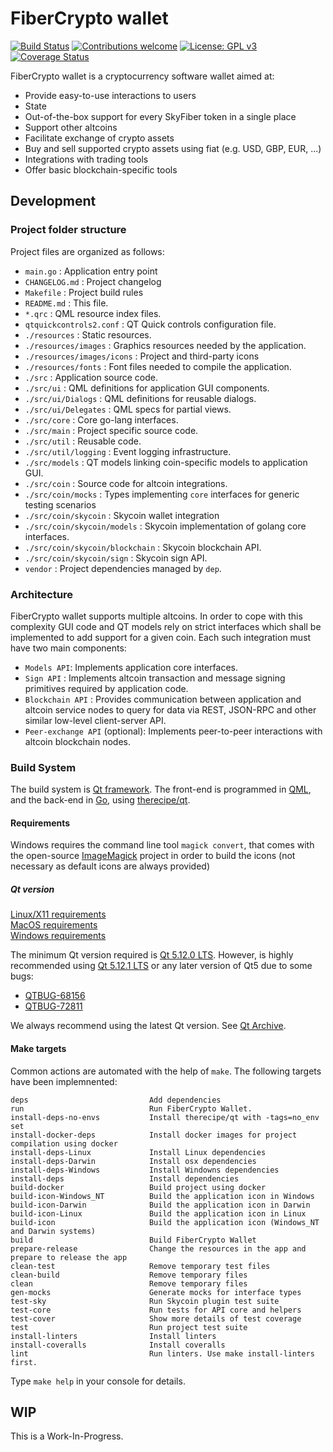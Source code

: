 # FiberCrypto wallet

[![Build Status](https://travis-ci.org/fibercrypto/fibercryptowallet.svg?branch=develop)](https://travis-ci.org/fibercrypto/fibercryptowallet)
[![Contributions welcome](https://img.shields.io/badge/contributions-welcome-brightgreen.svg)](CONTRIBUTING.md)
[![License: GPL v3](https://img.shields.io/badge/License-GPLv3-blue.svg)](LICENSE.GPLv3)
[![Coverage Status](https://coveralls.io/repos/github/fibercrypto/fibercryptowallet/badge.svg?branch=develop)](https://coveralls.io/github/fibercrypto/fibercryptowallet?branch=develop)

FiberCrypto wallet is a cryptocurrency software wallet aimed at:

- Provide easy-to-use interactions to users
- State
- Out-of-the-box support for every SkyFiber token in a single place
- Support other altcoins
- Facilitate exchange of crypto assets
- Buy and sell supported crypto assets using fiat (e.g. USD, GBP, EUR, ...)
- Integrations with trading tools
- Offer basic blockchain-specific tools

## Development

### Project folder structure

Project files are organized as follows:

- `main.go` : Application entry point
- `CHANGELOG.md` : Project changelog
- `Makefile` : Project build rules
- `README.md` : This file.
- `*.qrc` : QML resource index files.
- `qtquickcontrols2.conf` : QT Quick controls configuration file.
- `./resources` : Static resources.
- `./resources/images` : Graphics resources needed by the application.
- `./resources/images/icons` : Project and third-party icons
- `./resources/fonts` : Font files needed to compile the application.
- `./src` : Application source code.
- `./src/ui` : QML definitions for application GUI components.
- `./src/ui/Dialogs` : QML definitions for reusable dialogs.
- `./src/ui/Delegates` : QML specs for partial views.
- `./src/core` : Core go-lang interfaces.
- `./src/main` : Project specific source code.
- `./src/util` : Reusable code.
- `./src/util/logging` : Event logging infrastructure.
- `./src/models` : QT models linking coin-specific models to application GUI.
- `./src/coin` : Source code for altcoin integrations.
- `./src/coin/mocks` : Types implementing `core` interfaces for generic testing scenarios
- `./src/coin/skycoin` : Skycoin wallet integration
- `./src/coin/skycoin/models` : Skycoin implementation of golang core interfaces.
- `./src/coin/skycoin/blockchain` : Skycoin blockchain API.
- `./src/coin/skycoin/sign` : Skycoin sign API.
- `vendor` : Project dependencies managed by `dep`.

### Architecture

FiberCrypto wallet supports multiple altcoins. In order to cope with this complexity GUI code and QT models rely on strict interfaces which shall be implemented to add support for a given coin. Each such integration must have two main components:

- `Models API`: Implements application core interfaces.
- `Sign API` : Implements altcoin transaction and message signing primitives required by application code.
- `Blockchain API` : Provides communication between application and altcoin service nodes to query for data via REST, JSON-RPC and other similar low-level client-server API.
- `Peer-exchange API` (optional): Implements peer-to-peer interactions with altcoin blockchain nodes.

### Build System

The build system is [Qt framework](https://www.qt.io/ "The Qt Company"). The front-end is programmed in [QML](http://doc.qt.io/qt-5/qmlapplications.html "QML Applications"), and the back-end in [Go](https://golang.org/ "The Go Programming Language"), using [therecipe/qt](https://github.com/therecipe/qt/ "therecipe/qt").

#### Requirements

Windows requires the command line tool `magick convert`, that comes with the open-source [ImageMagick](https://imagemagick.org) project in order to build the icons (not necessary as default icons are always provided)

##### Qt version

[Linux/X11 requirements](http://doc.qt.io/qt-5/linux.html)  
[MacOS requirements](http://doc.qt.io/qt-5/macos.html)  
[Windows requirements](http://doc.qt.io/qt-5/windows.html)  

The minimum Qt version required is [Qt 5.12.0 LTS](https://download.qt.io/archive/qt/5.12/5.12.0/ "Qt Archive"). However, is highly recommended using [Qt 5.12.1 LTS](https://download.qt.io/archive/qt/5.12/5.12.1/ "Qt Archive") or any later version of Qt5 due to some bugs:  
- [QTBUG-68156](https://bugreports.qt.io/browse/QTBUG-68156 "Incompatible version of OpenSSL on Ubuntu 18.04")  
- [QTBUG-72811](https://bugreports.qt.io/browse/QTBUG-72811 "[Reg 5.11 -> 5.12] QQC2 buttons not react to click when holding for about a second")

We always recommend using the latest Qt version. See [Qt Archive](https://download.qt.io/archive/qt/ "Qt Archive").

#### Make targets

Common actions are automated with the help of `make`. The following targets have been implemnented:

```
deps                           Add dependencies
run                            Run FiberCrypto Wallet.
install-deps-no-envs           Install therecipe/qt with -tags=no_env set
install-docker-deps            Install docker images for project compilation using docker
install-deps-Linux             Install Linux dependencies
install-deps-Darwin            Install osx dependencies
install-deps-Windows           Install Windowns dependencies
install-deps                   Install dependencies
build-docker                   Build project using docker
build-icon-Windows_NT          Build the application icon in Windows
build-icon-Darwin              Build the application icon in Darwin
build-icon-Linux               Build the application icon in Linux
build-icon                     Build the application icon (Windows_NT and Darwin systems)
build                          Build FiberCrypto Wallet
prepare-release                Change the resources in the app and prepare to release the app
clean-test                     Remove temporary test files
clean-build                    Remove temporary files
clean                          Remove temporary files
gen-mocks                      Generate mocks for interface types
test-sky                       Run Skycoin plugin test suite
test-core                      Run tests for API core and helpers
test-cover                     Show more details of test coverage
test                           Run project test suite
install-linters                Install linters
install-coveralls              Install coveralls
lint                           Run linters. Use make install-linters first.
```

Type `make help` in your console for details.

## WIP
This is a Work-In-Progress.
